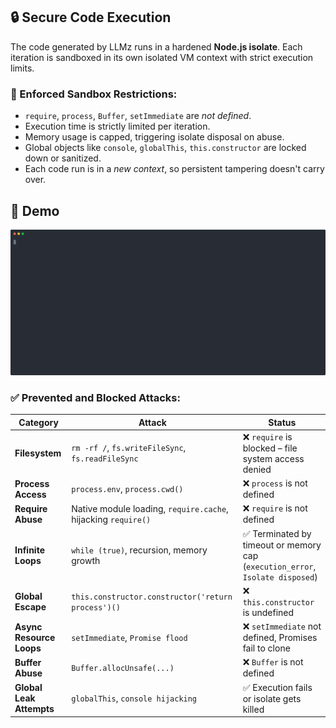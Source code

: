 ## 🔒 Secure Code Execution

The code generated by LLMz runs in a hardened **Node.js isolate**. Each iteration is sandboxed in its own isolated VM context with strict execution limits.

### 🧱 Enforced Sandbox Restrictions:

- `require`, `process`, `Buffer`, `setImmediate` are _not defined_.
- Execution time is strictly limited per iteration.
- Memory usage is capped, triggering isolate disposal on abuse.
- Global objects like `console`, `globalThis`, `this.constructor` are locked down or sanitized.
- Each code run is in a _new context_, so persistent tampering doesn't carry over.

## 🎥 Demo

![Demo](./demo.svg)

### ✅ Prevented and Blocked Attacks:

| Category                 | Attack                                                        | Status                                                                         |
| ------------------------ | ------------------------------------------------------------- | ------------------------------------------------------------------------------ |
| **Filesystem**           | `rm -rf /`, `fs.writeFileSync`, `fs.readFileSync`             | ❌ `require` is blocked – file system access denied                            |
| **Process Access**       | `process.env`, `process.cwd()`                                | ❌ `process` is not defined                                                    |
| **Require Abuse**        | Native module loading, `require.cache`, hijacking `require()` | ❌ `require` is not defined                                                    |
| **Infinite Loops**       | `while (true)`, recursion, memory growth                      | ✅ Terminated by timeout or memory cap (`execution_error`, `Isolate disposed`) |
| **Global Escape**        | `this.constructor.constructor('return process')()`            | ❌ `this.constructor` is undefined                                             |
| **Async Resource Loops** | `setImmediate`, `Promise flood`                               | ❌ `setImmediate` not defined, Promises fail to clone                          |
| **Buffer Abuse**         | `Buffer.allocUnsafe(...)`                                     | ❌ `Buffer` is not defined                                                     |
| **Global Leak Attempts** | `globalThis`, `console hijacking`                             | ✅ Execution fails or isolate gets killed                                      |
